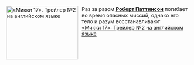 <!--2025-01-26 23:00:22-->
<div class="yb">
  <div class="rss smaller1 kino_kino"><a href="https://www.kino-teatr.ru/video/45684/" title="«Микки 17». Трейлер №2 на английском языке"><img src="https://www.kino-teatr.ru/video/4/8/45684/poster.jpg" width="196" height="147" align="left" hspace="5" style="margin: 0px 10px 0px 5px" alt="«Микки 17». Трейлер №2 на английском языке"/></a>Раз за разом <a href=https://www.kino-teatr.ru/kino/acter/m/euro/63541/bio/ target=_blank><strong>Роберт Паттинсон</strong></a> погибает во время опасных миссий, однако его тело и разум восстанавливают <br><a class="light" href="https://www.kino-teatr.ru/video/45684/">«Микки 17». Трейлер №2 на английском языке</a></div>
</div>
